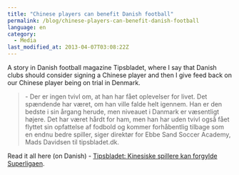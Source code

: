 ```yaml
---
title: "Chinese players can benefit Danish football"
permalink: /blog/chinese-players-can-benefit-danish-football
language: en
category:
  - Media
last_modified_at: 2013-04-07T03:08:22Z
---
```


A story in Danish football magazine Tipsbladet, where I say that Danish clubs should consider signing a Chinese player and then I give feed back on our Chinese player being on trial in Denmark.

> \- Der er ingen tvivl om, at han har fået oplevelser for livet. Det spændende har været, om han ville falde helt igennem. Han er den bedste i sin årgang herude, men niveauet i Danmark er væsentligt højere. Det har været hårdt for ham, men han har uden tvivl også fået flyttet sin opfattelse af fodbold og kommer forhåbentlig tilbage som en endnu bedre spiller, siger direktør for Ebbe Sand Soccer Academy, Mads Davidsen til tipsbladet.dk.

Read it all here (on Danish) - [Tipsbladet: Kinesiske spillere kan forgylde Superligaen](http://tipsbladet.dk/nyhed/superliga/kinesiske-spillere-kan-forgylde-superligaen).

